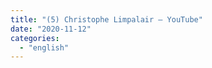 ```yaml
---
title: "(5) Christophe Limpalair – YouTube"
date: "2020-11-12"
categories: 
  - "english"
---
```



